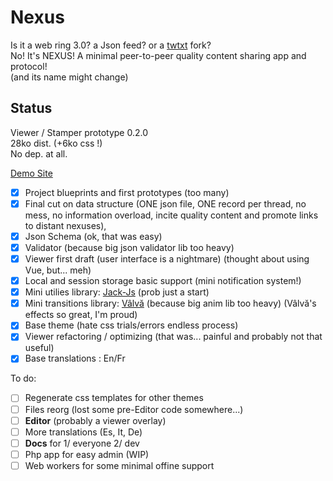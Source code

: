 # Nexus

Is it a web ring 3.0? a Json feed? or a [twtxt](https://github.com/buckket/twtxt) fork?  
No! It's NEXUS! A minimal peer-to-peer quality content sharing app and protocol!  
(and its name might change)

## Status

Viewer / Stamper prototype 0.2.0  
28ko dist. (+6ko css !)  
No dep. at all.

[Demo Site](https://i-is-as-i-does.github.io/Nexus-Prototype/)

- [x] Project blueprints and first prototypes (too many)
- [x] Final cut on data structure (ONE json file, ONE record per thread, no mess, no information overload, incite quality content and promote links to distant nexuses),
- [x] Json Schema (ok, that was easy)
- [x] Validator (because big json validator lib too heavy)
- [x] Viewer first draft (user interface is a nightmare) (thought about using Vue, but... meh)
- [x] Local and session storage basic support (mini notification system!)
- [x] Mini utilies library: [Jack-Js](https://github.com/I-is-as-I-does/Jack-Js) (prob just a start)
- [x] Mini transitions library: [Vâlvă](https://github.com/I-is-as-I-does/Valva) (because big anim lib too heavy) (Vâlvă's effects so great, I'm proud)
- [x] Base theme (hate css trials/errors endless process)
- [x] Viewer refactoring / optimizing (that was... painful and probably not that useful)
- [x] Base translations : En/Fr

To do:

- [ ] Regenerate css templates for other themes
- [ ] Files reorg (lost some pre-Editor code somewhere...)
- [ ] **Editor** (probably a viewer overlay)
- [ ] More translations (Es, It, De)
- [ ] **Docs** for 1/ everyone 2/ dev
- [ ] Php app for easy admin (WIP)
- [ ] Web workers for some minimal offine support

